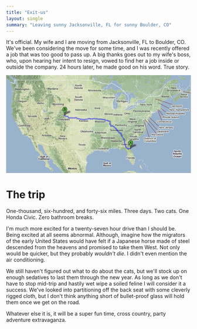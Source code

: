 ```yaml
---
title: "Exit-us"
layout: single
summary: "Leaving sunny Jacksonville, FL for sunny Boulder, CO"
---
```

It's official. My wife and I are moving from Jacksonville, FL to Boulder, CO. We've been considering the move for some time, and I was recently offered a job that was too good to pass up. A big thanks goes out to my wife's boss, who, upon hearing her intent to resign, vowed to find her a job inside or outside the company. 24 hours later, he made good on his word. True story.

![Tallahassee to Boulder](/images/posts/tallahassee-to-boulder.jpg)

# The trip

One-thousand, six-hundred, and forty-six miles.
Three days.
Two cats.
One Honda Civic.
Zero bathroom breaks.

I'm much more excited for a twenty-seven hour drive than I should be. Being excited at all seems abnormal. Although, imagine how the migrators of the early United States would have felt if a Japanese horse made of steel descended from the heavens and promised to take them West. Not only would be quicker, but they probably *wouldn't die*. I didn't even mention the air conditioning.

We still haven't figured out what to do about the cats, but we'll stock up on enough sedatives to last them through the new year. As long as we don't have to stop mid-trip and hastily wet wipe a soiled feline I will consider it a success. We've looked into partitioning off the back seat with some cleverly rigged cloth, but I don't think anything short of bullet-proof glass will hold them once we get on the road.

Whatever else it is, it will be a super fun time, cross country, party adventure extravaganza.